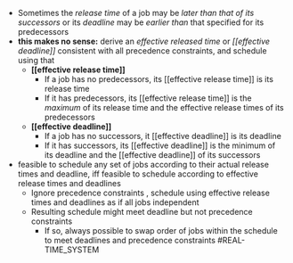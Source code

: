 * Sometimes the *release time* of a job may be *later than that of its successors* or its *deadline* may be *earlier than* that specified for its predecessors
* **this makes no sense:** derive an *effective released time* or *[[effective deadline]]* consistent with all precedence constraints, and schedule using that 
	* **[[effective release time]]**
		* If a job has no predecessors, its [[effective release time]] is its release time
		* If it has predecessors, its [[effective release time]] is the *maximum* of its release time and the effective release times of its predecessors 
	* **[[effective deadline]]**
		* If a job has no successors, it [[effective deadline]] is its deadline
		* If it has successors, its [[effective deadline]] is the minimum of its deadline and the [[effective deadline]] of its successors 
* feasible to schedule any set of jobs according to their actual release times and deadline, iff feasible to schedule according to effective release times and deadlines
	* Ignore precedence constraints , schedule using effective release times and deadlines as if all jobs independent
	* Resulting schedule might meet deadline but not precedence constraints
		* If so, always possible to swap order of jobs within the schedule to meet deadlines and precedence constraints 
#REAL-TIME_SYSTEM 